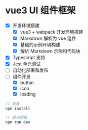 # vue3 UI 组件框架

- [x] 开发环境搭建
  - [x] vue3 + webpack 开发环境搭建
  - [x] Markdown 解析为 vue 组件
  - [x] 基础的示例环境构建
  - [x] 解析 Markdown 示例和代码块
- [x] Typescript 支持
- [x] Jest 单元测试
- [ ] 自动化部署和发布
- [ ] 组件开发
  - [x] button
  - [x] icon
  - [x] loading

```js
// 安装
npm install

// 启动预览
npm run dev
```

<!--
### 使用 npm 或 yarn 安装（推荐）
```js
# npm
npm install @handyui/vue --save

# yarn
yarn add @handyui/vue --save


### Import 引入
#### 全组件引入
```js
import Vue from 'vue';
import handyVue from '@handyui/vue';
// 引入全局样式
import '@handyui/vue/handy-vue.default.css';
Vue.use(handyVue);
```

#### 按需引入
```js
import { Button, Alert } from '@handyui/vue'
Vue.use(Button)
Vue.use(Alert)
```


 ```js
const markdownIt = new MarkdownIt({
    html: true,
    xhtmlOut: true,
    // 将markdown中的代码块用hljs高亮显示
    highlight: function (content, language) {
      language = language && hljs.getLanguage(language) ? language : "html";
      const formatCode = hljs.highlight(language, content, true).value;
      return `<pre><code class="language-${language}">${formatCode}</code></pre>`;
    },
  });
``` -->
